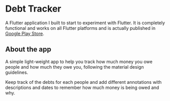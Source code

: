 # Debt Tracker

A Flutter application I built to start to experiment with Flutter. It is completely functional and works on all Flutter platforms and is actually published in [Google Play Store](https://play.google.com/store/apps/details?id=tk.roman910.debt).

## About the app

A simple light-weight app to help you track how much money you owe people and how much they owe you, following the material design guidelines.

Keep track of the debts for each people and add different annotations with descriptions and dates to remember how much money is being owed and why.

